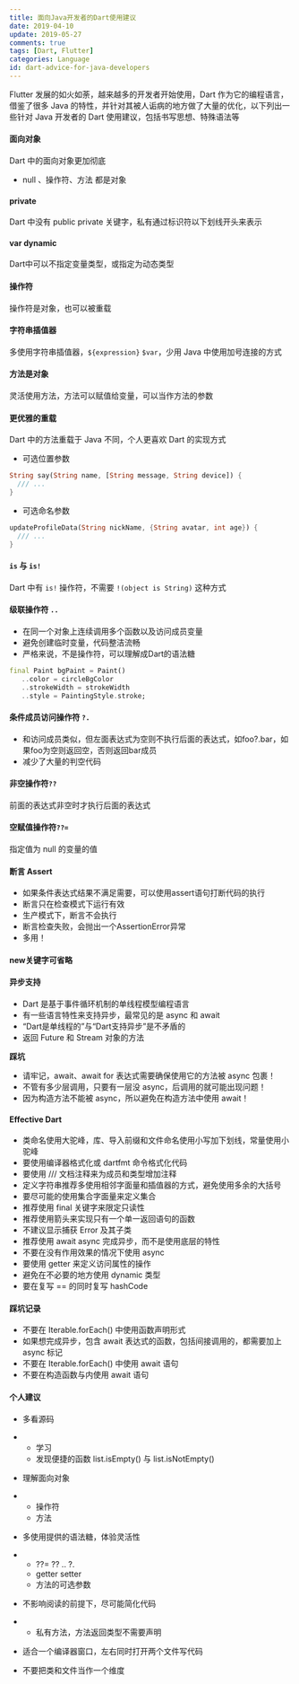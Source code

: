 ```yaml
---
title: 面向Java开发者的Dart使用建议
date: 2019-04-10
update: 2019-05-27
comments: true
tags: [Dart, Flutter]
categories: Language
id: dart-advice-for-java-developers
---
```


Flutter 发展的如火如荼，越来越多的开发者开始使用，Dart 作为它的编程语言，借鉴了很多 Java 的特性，并针对其被人诟病的地方做了大量的优化，以下列出一些针对 Java 开发者的 Dart 使用建议，包括书写思想、特殊语法等

<!---more--->



#### 面向对象

Dart 中的面向对象更加彻底

- null 、操作符、方法 都是对象



#### private

Dart 中没有 public private 关键字，私有通过标识符以下划线开头来表示



#### var dynamic

Dart中可以不指定变量类型，或指定为动态类型



#### 操作符

操作符是对象，也可以被重载



#### 字符串插值器

多使用字符串插值器，`${expression}` `$var`，少用 Java 中使用加号连接的方式



#### 方法是对象

灵活使用方法，方法可以赋值给变量，可以当作方法的参数



#### 更优雅的重载

Dart 中的方法重载于 Java 不同，个人更喜欢 Dart 的实现方式

- 可选位置参数

```dart
String say(String name, [String message, String device]) {
  /// ...
}
```

- 可选命名参数

```dart
updateProfileData(String nickName, {String avatar, int age}) {
  /// ...
}
```



#### `is` 与 `is!`

Dart 中有 `is!` 操作符，不需要 `!(object is String)` 这种方式



#### 级联操作符 `..`

- 在同一个对象上连续调用多个函数以及访问成员变量
- 避免创建临时变量，代码整洁流畅
- 严格来说，不是操作符，可以理解成Dart的语法糖

```dart
final Paint bgPaint = Paint()
   ..color = circleBgColor
   ..strokeWidth = strokeWidth
   ..style = PaintingStyle.stroke; 
```



#### 条件成员访问操作符 `?.`

- 和访问成员类似，但左面表达式为空则不执行后面的表达式，如foo?.bar，如果foo为空则返回空，否则返回bar成员
- 减少了大量的判空代码



#### 非空操作符`??` 

前面的表达式非空时才执行后面的表达式



#### 空赋值操作符`??=`

指定值为 null 的变量的值



#### 断言 Assert

- 如果条件表达式结果不满足需要，可以使用assert语句打断代码的执行
- 断言只在检查模式下运行有效
- 生产模式下，断言不会执行
- 断言检查失败，会抛出一个AssertionError异常
- 多用！



#### new关键字可省略



#### 异步支持

- Dart 是基于事件循环机制的单线程模型编程语言
- 有一些语言特性来支持异步，最常见的是 async 和 await 
- “Dart是单线程的”与“Dart支持异步”是不矛盾的
- 返回 Future 和 Stream 对象的方法

**踩坑**

- 请牢记，await、await for 表达式需要确保使用它的方法被 async 包裹！
- 不管有多少层调用，只要有一层没 async，后调用的就可能出现问题！
- 因为构造方法不能被 async，所以避免在构造方法中使用 await！



#### Effective Dart

- 类命名使用大驼峰，库、导入前缀和文件命名使用小写加下划线，常量使用小驼峰
- 要使用编译器格式化或 dartfmt 命令格式化代码
- 要使用 /// 文档注释来为成员和类型增加注释
- 定义字符串推荐多使用相邻字面量和插值器的方式，避免使用多余的大括号
- 要尽可能的使用集合字面量来定义集合
- 推荐使用 final 关键字来限定只读性
- 推荐使用箭头来实现只有一个单一返回语句的函数
- 不建议显示捕获 Error 及其子类
- 推荐使用 await async 完成异步，而不是使用底层的特性
- 不要在没有作用效果的情况下使用 async
- 要使用 getter 来定义访问属性的操作
- 避免在不必要的地方使用 dynamic 类型
- 要在复写 == 的同时复写 hashCode



#### 踩坑记录

- 不要在 Iterable.forEach() 中使用函数声明形式
- 如果想完成异步，包含 await 表达式的函数，包括间接调用的，都需要加上 async 标记
- 不要在 Iterable.forEach() 中使用 await 语句
- 不要在构造函数与内使用 await 语句



#### 个人建议

- 多看源码

- - 学习
  - 发现便捷的函数 list.isEmpty() 与 list.isNotEmpty()

- 理解面向对象

- - 操作符
  - 方法

- 多使用提供的语法糖，体验灵活性

- - ??=  ??  ..  ?.
  - getter setter 
  - 方法的可选参数

- 不影响阅读的前提下，尽可能简化代码

- - 私有方法，方法返回类型不需要声明

- 适合一个编译器窗口，左右同时打开两个文件写代码

- 不要把类和文件当作一个维度